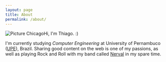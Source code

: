 ```yaml
---
layout: page
title: About
permalink: /about/
---
```

![Picture Chicago](http://tolribeiro.github.io/mywebsite/downloads/about.jpg "Me")Hi, I'm Thiago. :)

I'm currently studying <i>Computer Engineering</i> at University of Pernambuco (<a href="http://www.upe.br" target="_blank">UPE</a>), Brazil. Sharing good content on the web is one of my passions, as well as playing Rock and Roll with my band called <a href="http://www.facebook.com/nervaloficial" target="_blank">Nerval</a> in my spare time.

